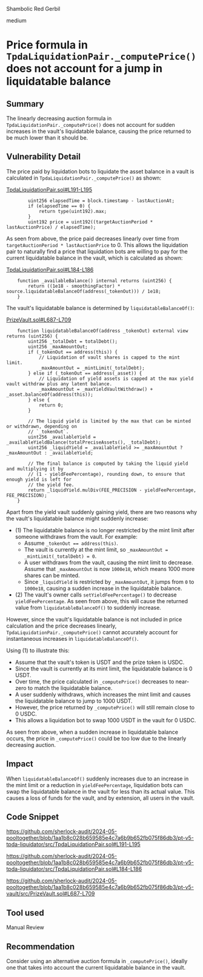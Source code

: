 Shambolic Red Gerbil

medium

# Price formula in `TpdaLiquidationPair._computePrice()` does not account for a jump in liquidatable balance

## Summary

The linearly decreasing auction formula in `TpdaLiquidationPair._computePrice()` does not account for sudden increases in the vault's liquidatable balance, causing the price returned to be much lower than it should be.

## Vulnerability Detail

The price paid by liquidation bots to liquidate the asset balance in a vault is calculated in `TpdaLiquidationPair._computePrice()` as shown:

[TpdaLiquidationPair.sol#L191-L195](https://github.com/sherlock-audit/2024-05-pooltogether/blob/1aa1b8c028b659585e4c7a6b9b652fb075f86db3/pt-v5-tpda-liquidator/src/TpdaLiquidationPair.sol#L191-L195)

```solidity
        uint256 elapsedTime = block.timestamp - lastAuctionAt;
        if (elapsedTime == 0) {
            return type(uint192).max;
        }
        uint192 price = uint192((targetAuctionPeriod * lastAuctionPrice) / elapsedTime);
```

As seen from above, the price paid decreases linearly over time from `targetAuctionPeriod * lastAuctionPrice` to 0. This allows the liquidation pair to naturally find a price that liquidation bots are willing to pay for the current liquidatable balance in the vault, which is calculated as shown:

[TpdaLiquidationPair.sol#L184-L186](https://github.com/sherlock-audit/2024-05-pooltogether/blob/1aa1b8c028b659585e4c7a6b9b652fb075f86db3/pt-v5-tpda-liquidator/src/TpdaLiquidationPair.sol#L184-L186)

```solidity
    function _availableBalance() internal returns (uint256) {
        return ((1e18 - smoothingFactor) * source.liquidatableBalanceOf(address(_tokenOut))) / 1e18;
    }
```

The vault's liquidatable balance is determined by `liquidatableBalanceOf()`:

[PrizeVault.sol#L687-L709](https://github.com/sherlock-audit/2024-05-pooltogether/blob/1aa1b8c028b659585e4c7a6b9b652fb075f86db3/pt-v5-vault/src/PrizeVault.sol#L687-L709)

```solidity
    function liquidatableBalanceOf(address _tokenOut) external view returns (uint256) {
        uint256 _totalDebt = totalDebt();
        uint256 _maxAmountOut;
        if (_tokenOut == address(this)) {
            // Liquidation of vault shares is capped to the mint limit.
            _maxAmountOut = _mintLimit(_totalDebt);
        } else if (_tokenOut == address(_asset)) {
            // Liquidation of yield assets is capped at the max yield vault withdraw plus any latent balance.
            _maxAmountOut = _maxYieldVaultWithdraw() + _asset.balanceOf(address(this));
        } else {
            return 0;
        }

        // The liquid yield is limited by the max that can be minted or withdrawn, depending on
        // `_tokenOut`.
        uint256 _availableYield = _availableYieldBalance(totalPreciseAssets(), _totalDebt);
        uint256 _liquidYield = _availableYield >= _maxAmountOut ? _maxAmountOut : _availableYield;

        // The final balance is computed by taking the liquid yield and multiplying it by
        // (1 - yieldFeePercentage), rounding down, to ensure that enough yield is left for
        // the yield fee.
        return _liquidYield.mulDiv(FEE_PRECISION - yieldFeePercentage, FEE_PRECISION);
    }
```

Apart from the yield vault suddenly gaining yield, there are two reasons why the vault's liquidatable balance might suddenly increase:

- (1) The liquidatable balance is no longer restricted by the mint limit after someone withdraws from the vault. For example:
  - Assume `_tokenOut == address(this)`.
  - The vault is currently at the mint limit, so `_maxAmountOut = _mintLimit(_totalDebt) = 0`.
  - A user withdraws from the vault, causing the mint limit to decrease. Assume that `_maxAmountOut` is now `1000e18`, which means 1000 more shares can be minted.
  - Since `_liquidYield` is restricted by `_maxAmountOut`, it jumps from `0` to `1000e18`, causing a sudden increase in the liquidatable balance.
- (2) The vault's owner calls `setYieldFeePercentage()` to decrease `yieldFeePercentage`. As seen from above, this will cause the returned value from `liquidatableBalanceOf()` to suddenly increase.

However, since the vault's liquidatable balance is not included in price calculation and the price decreases linearly, `TpdaLiquidationPair._computePrice()` cannot accurately account for instantaneous increases in `liquidatableBalanceOf()`. 

Using (1) to illustrate this:

- Assume that the vault's token is USDT and the prize token is USDC.
- Since the vault is currently at its mint limit, the liquidatable balance is 0 USDT.
- Over time, the price calculated in `_computePrice()` decreases to near-zero to match the liquidatable balance.
- A user suddenly withdraws, which increases the mint limit and causes the liquidatable balance to jump to 1000 USDT.
- However, the price returned by `_computePrice()` will still remain close to 0 USDC. 
- This allows a liquidation bot to swap 1000 USDT in the vault for 0 USDC.

As seen from above, when a sudden increase in liquidatable balance occurs, the price in `_computePrice()` could be too low due to the linearly decreasing auction. 

## Impact

When `liquidatableBalanceOf()` suddenly increases due to an increase in the mint limit or a reduction in `yieldFeePercentage`, liquidation bots can swap the liquidatable balance in the vault for less than its actual value. This causes a loss of funds for the vault, and by extension, all users in the vault.

## Code Snippet

https://github.com/sherlock-audit/2024-05-pooltogether/blob/1aa1b8c028b659585e4c7a6b9b652fb075f86db3/pt-v5-tpda-liquidator/src/TpdaLiquidationPair.sol#L191-L195

https://github.com/sherlock-audit/2024-05-pooltogether/blob/1aa1b8c028b659585e4c7a6b9b652fb075f86db3/pt-v5-tpda-liquidator/src/TpdaLiquidationPair.sol#L184-L186

https://github.com/sherlock-audit/2024-05-pooltogether/blob/1aa1b8c028b659585e4c7a6b9b652fb075f86db3/pt-v5-vault/src/PrizeVault.sol#L687-L709

## Tool used

Manual Review

## Recommendation

Consider using an alternative auction formula in `_computePrice()`, ideally one that takes into account the current liquidatable balance in the vault.
